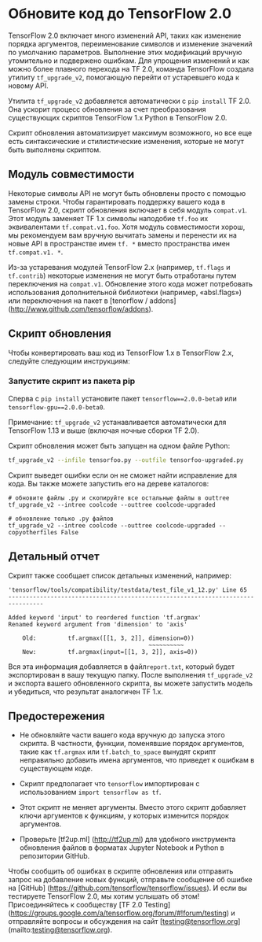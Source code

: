 # Обновите код до TensorFlow 2.0

TensorFlow 2.0 включает много изменений API, таких как изменение порядка аргументов, переименование символов и изменение значений по умолчанию параметров. Выполнение этих модификаций вручную утомительно и подвержено ошибкам. Для упрощения изменений и как можно более плавного перехода на TF 2.0, команда TensorFlow создала утилиту `tf_upgrade_v2`, помогающую перейти от устаревшего кода к новому API.

Утилита `tf_upgrade_v2` добавляется автоматически с `pip install` TF 2.0. Она ускорит процесс обновления за счет преобразования существующих скриптов TensorFlow 1.x Python в TensorFlow 2.0.

Скрипт обновления автоматизирует максимум возможного, но все еще есть синтаксические и стилистические изменения, которые не могут быть выполнены скриптом.

## Модуль совместимости

Некоторые символы API не могут быть обновлены просто с помощью замены строки. Чтобы гарантировать поддержку вашего кода в TensorFlow 2.0, скрипт обновления включает в себя модуль `compat.v1`. Этот модуль заменяет TF 1.x символы наподобие `tf.foo` их эквивалентами `tf.compat.v1.foo`. Хотя модуль совместимости хорош, мы рекомендуем вам вручную вычитать замены и перенести их на новые API в пространстве имен `tf. *` вместо пространства имен `tf.compat.v1. *`.

Из-за устаревания модулей TensorFlow 2.x (например, `tf.flags` и` tf.contrib`) некоторые изменения не могут быть отработаны путем переключения на `compat.v1`. Обновление этого кода может потребовать использования дополнительной библиотеки (например, «absl.flags») или переключения на пакет в [tenorflow / addons] (http://www.github.com/tensorflow/addons).

## Скрипт обновления

Чтобы конвертировать ваш код из TensorFlow 1.x в TensorFlow 2.x, следуйте следующим инструкциям:

### Запустите скрипт из пакета pip

Сперва с `pip install` установите пакет `tensorflow==2.0.0-beta0` или
`tensorflow-gpu==2.0.0-beta0`.

Примечание: `tf_upgrade_v2` устанавливается автоматически для TensorFlow 1.13 и выше (включая ночные сборки TF 2.0).

Скрипт обновления может быть запущен на одном файле Python:

```sh
tf_upgrade_v2 --infile tensorfoo.py --outfile tensorfoo-upgraded.py
```

Скрипт выведет ошибки если он не сможет найти исправление для кода. Вы также можете запустить его на дереве каталогов:

```
# обновите файлы .py и скопируйте все остальные файлы в outtree
tf_upgrade_v2 --intree coolcode --outtree coolcode-upgraded

# обновление только .py файлов
tf_upgrade_v2 --intree coolcode --outtree coolcode-upgraded --copyotherfiles False
```

## Детальный отчет

Скрипт также сообщает список детальных изменений, например:

```
'tensorflow/tools/compatibility/testdata/test_file_v1_12.py' Line 65
--------------------------------------------------------------------------------

Added keyword 'input' to reordered function 'tf.argmax'
Renamed keyword argument from 'dimension' to 'axis'

    Old:         tf.argmax([[1, 3, 2]], dimension=0))
                                        ~~~~~~~~~~
    New:         tf.argmax(input=[[1, 3, 2]], axis=0))

```
Вся эта информация добавляется в файл`report.txt`, который будет экспортирован в вашу текущую папку. После выполнения `tf_upgrade_v2` и экспорта вашего обновленного скрипта, вы можете запустить модель и убедиться, что результат аналогичен TF 1.x.


## Предостережения

- Не обновляйте части вашего кода вручную до запуска этого скрипта. В частности, функции, поменявшие порядок аргументов, такие как `tf.argmax` или `tf.batch_to_space` вынудят скрипт неправильно добавить имена аргументов, что приведет к ошибкам в существующем коде.

- Скрипт предполагает что `tensorflow` импортирован с использованием `import tensorflow as tf`.

- Этот скрипт не меняет аргументы. Вместо этого скрипт добавляет ключи аргументов к функциям, у которых изменится порядок аргументов.

- Проверьте [tf2up.ml] (http://tf2up.ml) для удобного инструмента обновления файлов в форматах Jupyter Notebook и Python в репозитории GitHub.

Чтобы сообщить об ошибках в скрипте обновления или отправить запрос на добавление новых функций, отправьте сообщение об ошибке на [GitHub] (https://github.com/tensorflow/tensorflow/issues). И если вы тестируете TensorFlow 2.0, мы хотим услышать об этом! Присоединяйтесь к сообществу [TF 2.0 Testing] (https://groups.google.com/a/tensorflow.org/forum/#!forum/testing) и отправляйте вопросы и обсуждения на сайт [testing@tensorflow.org] (mailto:testing@tensorflow.org).
